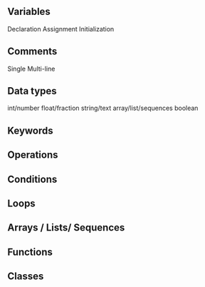 ## Variables
Declaration
Assignment
Initialization


## Comments
Single 
Multi-line
## Data types
int/number
float/fraction
string/text
array/list/sequences
boolean


## Keywords
## Operations
## Conditions
## Loops
## Arrays / Lists/ Sequences
## Functions 
## Classes



